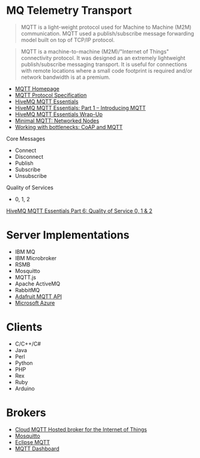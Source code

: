 # MQ Telemetry Transport

> MQTT is a light-weight protocol used for Machine to Machine (M2M) communication. MQTT used a publish/subscribe message forwarding model built on top of TCP/IP protocol.

> MQTT is a machine-to-machine (M2M)/"Internet of Things" connectivity protocol. It was designed as an extremely lightweight publish/subscribe messaging transport. It is useful for connections with remote locations where a small code footprint is required and/or network bandwidth is at a premium.

- [MQTT Homepage](http://mqtt.org/)
- [MQTT Protocol Specification](http://www.ibm.com/developerworks/library/ws-mqtt/)
- [HiveMQ MQTT Essentials](http://www.hivemq.com/mqtt-essentials/)
- [HiveMQ MQTT Essentials: Part 1 – Introducing MQTT](http://www.hivemq.com/blog/mqtt-essentials-part-1-introducing-mqtt)
- [HiveMQ MQTT Essentials Wrap-Up](http://www.hivemq.com/blog/mqtt-essentials-wrap-up)
- [Minimal MQTT: Networked Nodes](http://hackaday.com/2016/05/17/minimal-mqtt-networked-nodes/)
- [Working with bottlenecks: CoAP and MQTT](http://learninginternetofthings.com/bottlenecks-coap-mqtt/)

Core Messages

- Connect
- Disconnect
- Publish
- Subscribe
- Unsubscribe

Quality of Services

- 0, 1, 2

[HiveMQ MQTT Essentials Part 6: Quality of Service 0, 1 & 2](http://www.hivemq.com/mqtt-essentials-part-6-mqtt-quality-of-service-levels/)

# Server Implementations

- IBM MQ
- IBM Microbroker
- RSMB
- Mosquitto
- MQTT.js
- Apache ActiveMQ
- RabbitMQ
- [Adafruit MQTT API](https://learn.adafruit.com/adafruit-io/mqtt-api)
- [Microsoft Azure](http://iotmakerdendashboard.azurewebsites.net/install/publish.htm)

# Clients

- C/C++/C#
- Java
- Perl
- Python
- PHP
- Rex
- Ruby
- Arduino

# Brokers

- [Cloud MQTT Hosted broker for the Internet of Things](https://www.cloudmqtt.com/)
- [Mosquitto](http://test.mosquitto.org/)
- [Eclipse MQTT](http://iot.eclipse.org/getting-started#tutorials)
- [MQTT Dashboard](broker.mqtt-dashboard.com)


